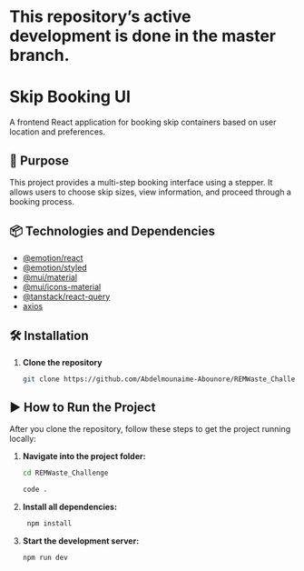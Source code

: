 # This repository’s active development is done in the master branch.
# Skip Booking UI

A frontend React application for booking skip containers based on user location and preferences.

## 🚀 Purpose

This project provides a multi-step booking interface using a stepper. It allows users to choose skip sizes, view information, and proceed through a booking process.

## 📦 Technologies and Dependencies

- [@emotion/react](https://emotion.sh/docs/introduction)
- [@emotion/styled](https://emotion.sh/docs/styled)
- [@mui/material](https://mui.com/)
- [@mui/icons-material](https://mui.com/components/material-icons/)
- [@tanstack/react-query](https://tanstack.com/query)
- [axios](https://axios-http.com/)

## 🛠 Installation

1. **Clone the repository**
   ```bash
   git clone https://github.com/Abdelmounaime-Abounore/REMWaste_Challenge.git

## ▶️ How to Run the Project

After you clone the repository, follow these steps to get the project running locally:

1. **Navigate into the project folder:**

   ```bash
   cd REMWaste_Challenge

   code . 

2. **Install all dependencies:**

   ```bash
    npm install

3. **Start the development server:**
    ```bash
    npm run dev